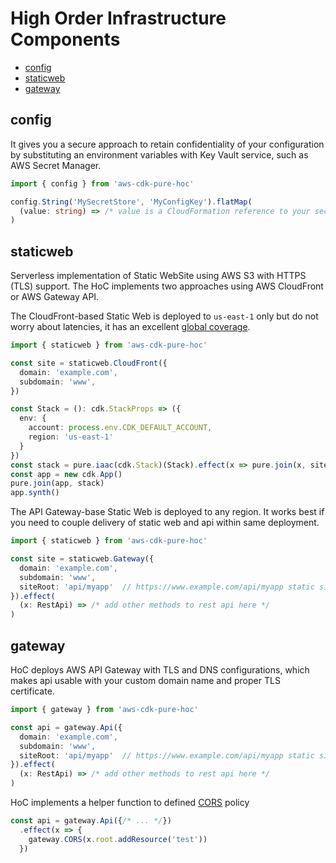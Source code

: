 # High Order Infrastructure Components

* [config](#config)
* [staticweb](#staticweb)
* [gateway](#gateway)


## config

It gives you a secure approach to retain confidentiality of your configuration by substituting an environment variables with Key Vault service, such as AWS Secret Manager.

```typescript
import { config } from 'aws-cdk-pure-hoc'

config.String('MySecretStore', 'MyConfigKey').flatMap(
  (value: string) => /* value is a CloudFormation reference to your secret */
)
```


## staticweb

Serverless implementation of Static WebSite using AWS S3 with HTTPS (TLS) support. The HoC implements two approaches using AWS CloudFront or AWS Gateway API. 

The CloudFront-based Static Web is deployed to `us-east-1` only but do not worry about latencies, it has an excellent [global coverage](https://aws.amazon.com/cloudfront/features/).

```typescript
import { staticweb } from 'aws-cdk-pure-hoc'

const site = staticweb.CloudFront({
  domain: 'example.com',
  subdomain: 'www',
})

const Stack = (): cdk.StackProps => ({
  env: {
    account: process.env.CDK_DEFAULT_ACCOUNT,
    region: 'us-east-1'
  }
})
const stack = pure.iaac(cdk.Stack)(Stack).effect(x => pure.join(x, site))
const app = new cdk.App()
pure.join(app, stack)
app.synth()
```

The API Gateway-base Static Web is deployed to any region. It works best if you need to couple delivery of static web and api within same deployment. 

```typescript
import { staticweb } from 'aws-cdk-pure-hoc'

const site = staticweb.Gateway({
  domain: 'example.com',
  subdomain: 'www',
  siteRoot: 'api/myapp'  // https://www.example.com/api/myapp static site endpoint
}).effect(
  (x: RestApi) => /* add other methods to rest api here */
)
```


## gateway

HoC deploys AWS API Gateway with TLS and DNS configurations, which makes api usable with your custom domain name and proper TLS certificate.

```typescript
import { gateway } from 'aws-cdk-pure-hoc'

const api = gateway.Api({
  domain: 'example.com',
  subdomain: 'www',
  siteRoot: 'api/myapp'  // https://www.example.com/api/myapp static site endpoint
}).effect(
  (x: RestApi) => /* add other methods to rest api here */
)
```

HoC implements a helper function to defined [CORS](https://developer.mozilla.org/en-US/docs/Web/HTTP/CORS) policy

```typescript
const api = gateway.Api({/* ... */})
  .effect(x => {
    gateway.CORS(x.root.addResource('test'))
  })
```
